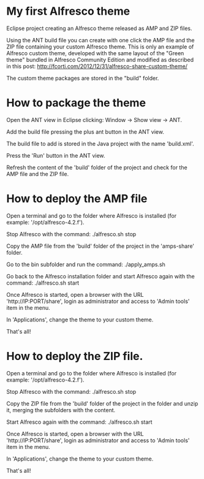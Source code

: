 My first Alfresco theme
=======================

Eclipse project creating an Alfresco theme released as AMP and ZIP files.

Using the ANT build file you can create with one click the AMP file and the ZIP file containing your custom Alfresco theme.
This is only an example of Alfresco custom theme, developed with the same layout of the "Green theme" bundled in Alfresco Community Edition and modified as described in this post:
http://fcorti.com/2012/12/31/alfresco-share-custom-theme/

The custom theme packages are stored in the "build" folder.

How to package the theme
=======================

Open the ANT view in Eclipse clicking: Window -> Show view -> ANT.

Add the build file pressing the plus ant button in the ANT view.

The build file to add is stored in the Java project with the name 'build.xml'.

Press the 'Run' button in the ANT view.

Refresh the content of the 'build' folder of the project and check for the AMP file and the ZIP file.

How to deploy the AMP file
=======================

Open a terminal and go to the folder where Alfresco is installed (for example: '/opt/alfresco-4.2.f').

Stop Alfresco with the command: ./alfresco.sh stop

Copy the AMP file from the 'build' folder of the project in the 'amps-share' folder.

Go to the bin subfolder and run the command: ./apply_amps.sh

Go back to the Alfresco installation folder and start Alfresco again with the command: ./alfresco.sh start

Once Alfresco is started, open a browser with the URL 'http://IP:PORT/share', login as administrator and access to 'Admin tools' item in the menu.

In 'Applications', change the theme to your custom theme.

That's all!

How to deploy the ZIP file.
=======================

Open a terminal and go to the folder where Alfresco is installed (for example: '/opt/alfresco-4.2.f').

Stop Alfresco with the command: ./alfresco.sh stop

Copy the ZIP file from the 'build' folder of the project in the folder and unzip it, merging the subfolders with the content.

Start Alfresco again with the command: ./alfresco.sh start

Once Alfresco is started, open a browser with the URL 'http://IP:PORT/share', login as administrator and access to 'Admin tools' item in the menu.

In 'Applications', change the theme to your custom theme.

That's all!
